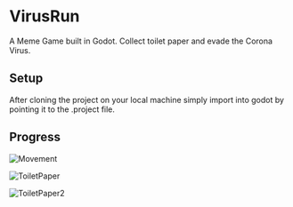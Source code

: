 # VirusRun
A Meme Game built in Godot. Collect toilet paper and evade the Corona Virus.

## Setup
After cloning the project on your local machine simply import into godot by pointing it to the .project file.


## Progress
![Movement](https://gyazo.com/0e271b5190941f64a2ee23addeadc902.gif)

![ToiletPaper](https://gyazo.com/47303f88707b6fe776644cb3f3edfefe.png)

![ToiletPaper2](https://gyazo.com/ebe993a43c5621553f81f2c96183f5a9.gif)
